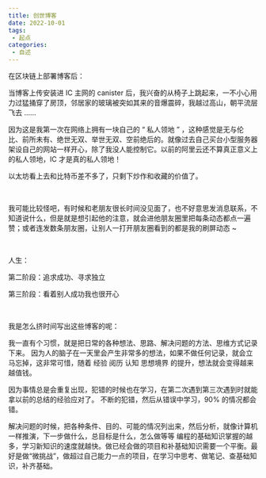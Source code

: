 ```yaml
---
title: 创世博客
date: 2022-10-01
tags:
 - 起点
categories:
 - 自述
---
```


在区块链上部署博客后：

当博客上传安装进 IC 主网的 canister 后，我兴奋的从椅子上跳起来，一不小心用力过猛捅穿了房顶，邻居家的玻璃被突如其来的音爆震碎，我越过高山，朝平流层飞去 ...... 

<!-- more -->

因为这是我第一次在网络上拥有一块自己的 “ 私人领地 ” ，这种感觉是无与伦比、前所未有、绝世无双、举世无双、空前绝后的。就像过去自己买台小型服务器架设自己的网站一样开心，除了我没人能控制它。以前的阿里云还不算真正意义上的私人领地，IC 才是真的私人领地！

以太坊看上去和比特币差不多了，只剩下炒作和收藏的价值了。

<br>

我可能比较怪吧，有时候和老朋友很长时间没见面了，也不好意思发消息联系，不知道说什么，但是就是想引起他的注意，就会进他朋友圈里把每条动态都点一遍赞；或者连发数条朋友圈，让别人一打开朋友圈看到的都是我的刷屏动态 ~


<br>

人生：

第二阶段：追求成功、寻求独立

第三阶段：看着别人成功我也很开心



<br>


我是怎么挤时间写出这些博客的呢：

我一直有个习惯，就是把日常的各种想法、思路、解决问题的方法、思维方式记录下来。
因为人的脑子在一天里会产生非常多的想法，如果不做任何记录，就会立马忘掉，这非常可惜，随着 经验 阅历 认知 思想境界 的提升，想法就会变得越来越值钱。

因为事情总是会重复出现，犯错的时候也在学习，在第二次遇到第三次遇到时就能拿以前的总结的经验应对了。
不断的犯错，然后从错误中学习，90% 的情况都会错。

解决问题的时候，把各种条件、目的、可能的情况列出来，然后分析，就像计算机一样推演，下一步做什么，总目标是什么，怎么做等等
编程的基础知识掌握的越多，学习新知识的速度就越快。做已经会做的项目和补基础知识需要一个平衡。最好是做“微挑战”，做超过自己能力一点的项目，在学习中思考、做笔记、查基础知识，补齐基础。

